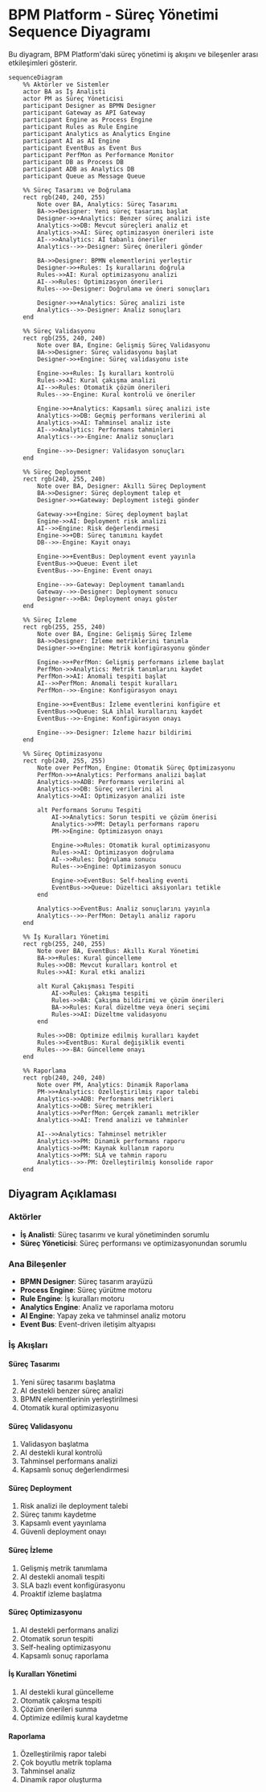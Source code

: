 # BPM Platform - Süreç Yönetimi Sequence Diyagramı

Bu diyagram, BPM Platform'daki süreç yönetimi iş akışını ve bileşenler arası etkileşimleri gösterir.

```mermaid
sequenceDiagram
    %% Aktörler ve Sistemler
    actor BA as İş Analisti
    actor PM as Süreç Yöneticisi
    participant Designer as BPMN Designer
    participant Gateway as API Gateway
    participant Engine as Process Engine
    participant Rules as Rule Engine
    participant Analytics as Analytics Engine
    participant AI as AI Engine
    participant EventBus as Event Bus
    participant PerfMon as Performance Monitor
    participant DB as Process DB
    participant ADB as Analytics DB
    participant Queue as Message Queue

    %% Süreç Tasarımı ve Doğrulama
    rect rgb(240, 240, 255)
        Note over BA, Analytics: Süreç Tasarımı
        BA->>+Designer: Yeni süreç tasarımı başlat
        Designer->>+Analytics: Benzer süreç analizi iste
        Analytics->>DB: Mevcut süreçleri analiz et
        Analytics->>AI: Süreç optimizasyon önerileri iste
        AI-->>Analytics: AI tabanlı öneriler
        Analytics-->>-Designer: Süreç önerileri gönder
        
        BA->>Designer: BPMN elementlerini yerleştir
        Designer->>+Rules: İş kurallarını doğrula
        Rules->>AI: Kural optimizasyonu analizi
        AI-->>Rules: Optimizasyon önerileri
        Rules-->>-Designer: Doğrulama ve öneri sonuçları
        
        Designer->>+Analytics: Süreç analizi iste
        Analytics-->>-Designer: Analiz sonuçları
    end

    %% Süreç Validasyonu
    rect rgb(255, 240, 240)
        Note over BA, Engine: Gelişmiş Süreç Validasyonu
        BA->>Designer: Süreç validasyonu başlat
        Designer->>+Engine: Süreç validasyonu iste
        
        Engine->>+Rules: İş kuralları kontrolü
        Rules->>AI: Kural çakışma analizi
        AI-->>Rules: Otomatik çözüm önerileri
        Rules-->>-Engine: Kural kontrolü ve öneriler
        
        Engine->>+Analytics: Kapsamlı süreç analizi iste
        Analytics->>DB: Geçmiş performans verilerini al
        Analytics->>AI: Tahminsel analiz iste
        AI-->>Analytics: Performans tahminleri
        Analytics-->>-Engine: Analiz sonuçları
        
        Engine-->>-Designer: Validasyon sonuçları
    end

    %% Süreç Deployment
    rect rgb(240, 255, 240)
        Note over BA, Designer: Akıllı Süreç Deployment
        BA->>Designer: Süreç deployment talep et
        Designer->>+Gateway: Deployment isteği gönder
        
        Gateway->>+Engine: Süreç deployment başlat
        Engine->>AI: Deployment risk analizi
        AI-->>Engine: Risk değerlendirmesi
        Engine->>+DB: Süreç tanımını kaydet
        DB-->>-Engine: Kayıt onayı
        
        Engine->>+EventBus: Deployment event yayınla
        EventBus->>Queue: Event ilet
        EventBus-->>-Engine: Event onayı
        
        Engine-->>-Gateway: Deployment tamamlandı
        Gateway-->>-Designer: Deployment sonucu
        Designer-->>BA: Deployment onayı göster
    end

    %% Süreç İzleme
    rect rgb(255, 255, 240)
        Note over BA, Engine: Gelişmiş Süreç İzleme
        BA->>Designer: İzleme metriklerini tanımla
        Designer->>+Engine: Metrik konfigürasyonu gönder
        
        Engine->>+PerfMon: Gelişmiş performans izleme başlat
        PerfMon->>Analytics: Metrik tanımlarını kaydet
        PerfMon->>AI: Anomali tespiti başlat
        AI-->>PerfMon: Anomali tespit kuralları
        PerfMon-->>-Engine: Konfigürasyon onayı
        
        Engine->>+EventBus: İzleme eventlerini konfigüre et
        EventBus->>Queue: SLA ihlal kurallarını kaydet
        EventBus-->>-Engine: Konfigürasyon onayı
        
        Engine-->>-Designer: İzleme hazır bildirimi
    end

    %% Süreç Optimizasyonu
    rect rgb(240, 255, 255)
        Note over PerfMon, Engine: Otomatik Süreç Optimizasyonu
        PerfMon->>+Analytics: Performans analizi başlat
        Analytics->>ADB: Performans verilerini al
        Analytics->>DB: Süreç verilerini al
        Analytics->>AI: Optimizasyon analizi iste
        
        alt Performans Sorunu Tespiti
            AI->>Analytics: Sorun tespiti ve çözüm önerisi
            Analytics->>PM: Detaylı performans raporu
            PM->>Engine: Optimizasyon onayı
            
            Engine->>Rules: Otomatik kural optimizasyonu
            Rules->>AI: Optimizasyon doğrulama
            AI-->>Rules: Doğrulama sonucu
            Rules-->>Engine: Optimizasyon sonucu
            
            Engine->>EventBus: Self-healing eventi
            EventBus->>Queue: Düzeltici aksiyonları tetikle
        end
        
        Analytics->>EventBus: Analiz sonuçlarını yayınla
        Analytics-->>-PerfMon: Detaylı analiz raporu
    end

    %% İş Kuralları Yönetimi
    rect rgb(255, 240, 255)
        Note over BA, EventBus: Akıllı Kural Yönetimi
        BA->>+Rules: Kural güncelleme
        Rules->>DB: Mevcut kuralları kontrol et
        Rules->>AI: Kural etki analizi
        
        alt Kural Çakışması Tespiti
            AI->>Rules: Çakışma tespiti
            Rules->>BA: Çakışma bildirimi ve çözüm önerileri
            BA->>Rules: Kural düzeltme veya öneri seçimi
            Rules->>AI: Düzeltme validasyonu
        end
        
        Rules->>DB: Optimize edilmiş kuralları kaydet
        Rules->>EventBus: Kural değişiklik eventi
        Rules-->>-BA: Güncelleme onayı
    end

    %% Raporlama
    rect rgb(240, 240, 240)
        Note over PM, Analytics: Dinamik Raporlama
        PM->>+Analytics: Özelleştirilmiş rapor talebi
        Analytics->>ADB: Performans metrikleri
        Analytics->>DB: Süreç metrikleri
        Analytics->>PerfMon: Gerçek zamanlı metrikler
        Analytics->>AI: Trend analizi ve tahminler
        
        AI-->>Analytics: Tahminsel metrikler
        Analytics->>PM: Dinamik performans raporu
        Analytics->>PM: Kaynak kullanım raporu
        Analytics->>PM: SLA ve tahmin raporu
        Analytics-->>-PM: Özelleştirilmiş konsolide rapor
    end
```

## Diyagram Açıklaması

### Aktörler
- **İş Analisti**: Süreç tasarımı ve kural yönetiminden sorumlu
- **Süreç Yöneticisi**: Süreç performansı ve optimizasyonundan sorumlu

### Ana Bileşenler
- **BPMN Designer**: Süreç tasarım arayüzü
- **Process Engine**: Süreç yürütme motoru
- **Rule Engine**: İş kuralları motoru
- **Analytics Engine**: Analiz ve raporlama motoru
- **AI Engine**: Yapay zeka ve tahminsel analiz motoru
- **Event Bus**: Event-driven iletişim altyapısı

### İş Akışları

#### Süreç Tasarımı
1. Yeni süreç tasarımı başlatma
2. AI destekli benzer süreç analizi
3. BPMN elementlerinin yerleştirilmesi
4. Otomatik kural optimizasyonu

#### Süreç Validasyonu
1. Validasyon başlatma
2. AI destekli kural kontrolü
3. Tahminsel performans analizi
4. Kapsamlı sonuç değerlendirmesi

#### Süreç Deployment
1. Risk analizi ile deployment talebi
2. Süreç tanımı kaydetme
3. Kapsamlı event yayınlama
4. Güvenli deployment onayı

#### Süreç İzleme
1. Gelişmiş metrik tanımlama
2. AI destekli anomali tespiti
3. SLA bazlı event konfigürasyonu
4. Proaktif izleme başlatma

#### Süreç Optimizasyonu
1. AI destekli performans analizi
2. Otomatik sorun tespiti
3. Self-healing optimizasyonu
4. Kapsamlı sonuç raporlama

#### İş Kuralları Yönetimi
1. AI destekli kural güncelleme
2. Otomatik çakışma tespiti
3. Çözüm önerileri sunma
4. Optimize edilmiş kural kaydetme

#### Raporlama
1. Özelleştirilmiş rapor talebi
2. Çok boyutlu metrik toplama
3. Tahminsel analiz
4. Dinamik rapor oluşturma 